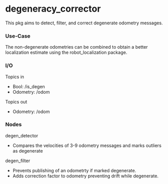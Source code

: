 # degeneracy_corrector

This pkg aims to detect, filter, and correct degenerate odometry messages.

### Use-Case
The non-degenerate odometries can be combined to obtain a better localization
estimate using the robot_localization package.

### I/O
Topics in

  * Bool:     /is_degen
  * Odometry: /odom

Topics out

  * Odometry: /odom

### Nodes
degen_detector

  * Compares the velocities of 3-9 odometry messages and marks outliers as degenerate
  
degen_filter

  * Prevents publishing of an odometrty if marked degenerate.
  * Adds correction factor to odometry preventing drift while degenerate. 
